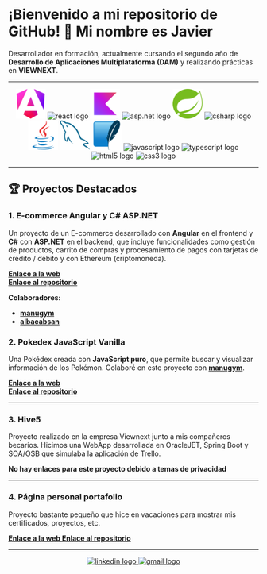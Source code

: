 # ¡Bienvenido a mi repositorio de GitHub! 👋 Mi nombre es Javier

Desarrollador en formación, actualmente cursando el segundo año de **Desarrollo de Aplicaciones Multiplataforma (DAM)** y realizando prácticas en **VIEWNEXT**.

---

<div align="center">
  <img src="https://github.com/devicons/devicon/blob/v2.16.0/icons/angular/angular-original.svg" height="60" alt="angular logo"  />
  <img src="https://cdn.jsdelivr.net/gh/devicons/devicon/icons/react/react-original.svg" height="60" alt="react logo"  />
  <img src="https://github.com/devicons/devicon/blob/v2.16.0/icons/kotlin/kotlin-original.svg" height="60" alt="kotlin logo"  />
  <img src="https://www.svgrepo.com/show/373442/asp.svg" height="60" alt="asp.net logo"  />
  <img src="https://github.com/devicons/devicon/blob/v2.16.0/icons/spring/spring-original.svg" height="60" alt="spring logo"  />
  <img src="https://cdn.jsdelivr.net/gh/devicons/devicon/icons/csharp/csharp-original.svg" height="60" alt="csharp logo"  />
  <img src="https://github.com/devicons/devicon/blob/v2.16.0/icons/java/java-original.svg" height="60" alt="java logo"  />
  <img src="https://github.com/devicons/devicon/blob/v2.16.0/icons/mysql/mysql-original.svg" height="60" alt="mysql logo"  />
  <img src="https://github.com/devicons/devicon/blob/v2.16.0/icons/sqlite/sqlite-original.svg" height="60" alt="sqlite logo"  />
  <img src="https://cdn.jsdelivr.net/gh/devicons/devicon/icons/javascript/javascript-original.svg" height="60" alt="javascript logo"  />
  <img src="https://cdn.jsdelivr.net/gh/devicons/devicon/icons/typescript/typescript-original.svg" height="60" alt="typescript logo"  />
  <img src="https://cdn.jsdelivr.net/gh/devicons/devicon/icons/html5/html5-original.svg" height="60" alt="html5 logo"  />
  <img src="https://cdn.jsdelivr.net/gh/devicons/devicon/icons/css3/css3-original.svg" height="60" alt="css3 logo"  />
</div>

---

## 🏆 Proyectos Destacados

### 1. **E-commerce Angular y C# ASP.NET**
Un proyecto de un E-commerce desarrollado con **Angular** en el frontend y **C#** con **ASP.NET** en el backend, que incluye funcionalidades como gestión de productos, carrito de compras y procesamiento de pagos con tarjetas de crédito / débito y con Ethereum (criptomoneda).

**[Enlace a la web ](https://turingclothes.vercel.app/)** <br>
**[Enlace al repositorio ](https://github.com/manugym/E-commerce)**

**Colaboradores:**
- **[manugym](https://github.com/manugym)**
- **[albacabsan](https://github.com/albacabsan)**

### 2. **Pokedex JavaScript Vanilla**
Una Pokédex creada con **JavaScript puro**, que permite buscar y visualizar información de los Pokémon. Colaboré en este proyecto con **[manugym](https://github.com/manugym)**.

**[Enlace a la web ](https://manugym.github.io/Proyecto_Pokedex/)** <br>
**[Enlace al repositorio ](https://github.com/manugym/Proyecto_Pokedex)**

---

### 3. **Hive5**
Proyecto realizado en la empresa Viewnext junto a mis compañeros becarios.
Hicimos una WebApp desarrollada en OracleJET, Spring Boot y SOA/OSB que simulaba la aplicación de Trello.

**No hay enlaces para este proyecto debido a temas de privacidad**

---

### 4. **Página personal portafolio**
Proyecto bastante pequeño que hice en vacaciones para mostrar mis certificados, proyectos, etc.

**[Enlace a la web ](https://javirkdev.vercel.app/)**
**[Enlace al repositorio ](https://github.com/javirkdev/Pagina-Personal)**

---

<div align="center">
  <a href="https://www.linkedin.com/in/javier-rico-navarro-0592202a2/" target="_blank">
    <img src="https://img.shields.io/static/v1?message=LinkedIn&logo=linkedin&label=&color=0077B5&logoColor=white&labelColor=&style=for-the-badge" height="35" alt="linkedin logo"  />
  </a>
  <a href="mailto:javier.riconav@gmail.com">
    <img src="https://img.shields.io/static/v1?message=Gmail&logo=gmail&label=&color=D14836&logoColor=white&labelColor=&style=for-the-badge" height="35" alt="gmail logo"  />
  </a>
</div>
